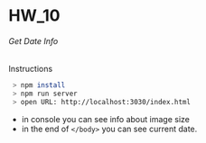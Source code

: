 # HW_10

###### Get Date Info

Instructions
```sh
 > npm install
 > npm run server
 > open URL: http://localhost:3030/index.html
```

*  in console you can see info about image size
*  in the end of ```</body>``` you can see current date.
